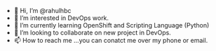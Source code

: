 - 👋 Hi, I’m @rahulhbc
- 👀 I’m interested in DevOps work.
- 🌱 I’m currently learning OpenShift and Scripting Language (Python)
- 💞️ I’m looking to collaborate on new project in DevOps.
- 📫 How to reach me ...you can conatct me over my phone or email.

<!---
rahulhbc/rahulhbc is a ✨ special ✨ repository because its `README.md` (this file) appears on your GitHub profile.
You can click the Preview link to take a look at your changes.
--->

